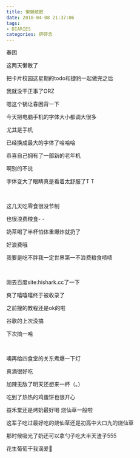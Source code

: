 ```yaml
---
title: 懒懒散散
date: 2018-04-08 21:37:06
tags: 
- DIARIES
categories: 碎碎念
---
```


春困

<!--more-->

这两天懒散了

把卡片校园这星期的todo和捷豹一起做完之后

我就没干正事了ORZ

嗯这个锅让春困背一下

今天把电脑手机的字体大小都调大很多

尤其是手机

已经换成最大的字体了哈哈哈

恭喜自己拥有了一部新的老年机

啊别的不说

字体变大了眼睛真是看着太舒服了T T

<br>

这几天吃零食很没节制

也很浪费粮食- -

奶茶喝了半杯怕体重爆炸就扔了

好浪费哦

我要是吃不胖我一定世界第一不浪费粮食啧啧

<br>

刚去百度site:hishark.cc了一下

爽了嘻嘻嘻终于被收录了

之前搜的教程还是ok的啦

谷歌的上次没搞

下次搞一哈

<br>

噢再给四食堂的关东煮爆一下灯

真滴很好吃

加辣无敌了明天还想来一杯（。）

吃到了热热的鸡蛋饼也很开心

益禾堂还是烤奶最好喝 烧仙草一般啦

这辈子吃过最好吃的烧仙草还是初高中大口九的烧仙草

那时候吸光了奶还可以拿勺子吃大半天渣子555

花生葡萄干我滴爱🍇





